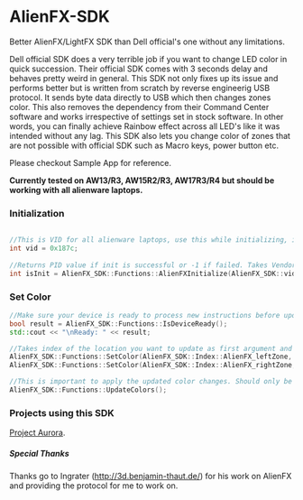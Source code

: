 # AlienFX-SDK
Better AlienFX/LightFX SDK than Dell official's one without any limitations.

Dell official SDK does a very terrible job if you want to change LED color in quick succession. Their official SDK comes with 3 seconds delay and behaves pretty weird in general.
This SDK not only fixes up its issue and performs better but is written from scratch by reverse engineerig USB protocol. It sends byte data directly to USB which then changes zones color. This also removes the dependency from their Command Center software and works irrespective of settings set in stock software. In other words, you can finally achieve Rainbow effect across all LED's like it was intended without any lag.  This SDK also lets you change color of zones that are not possible with official SDK such as Macro keys, power button etc.

Please checkout Sample App for reference.

**Currently tested on AW13/R3, AW15R2/R3, AW17R3/R4 but should be working with all alienware laptops.**

### Initialization
```C++

//This is VID for all alienware laptops, use this while initializing, it might be different for external AW device like mouse/kb
int vid = 0x187c;
  
//Returns PID value if init is successful or -1 if failed. Takes Vendor ID as argument.
int isInit = AlienFX_SDK::Functions::AlienFXInitialize(AlienFX_SDK::vid);

```


### Set Color
```C++
//Make sure your device is ready to process new instructions before updating color
bool result = AlienFX_SDK::Functions::IsDeviceReady();
std::cout << "\nReady: " << result; 

//Takes index of the location you want to update as first argument and Red, Green and Blue values for others.
AlienFX_SDK::Functions::SetColor(AlienFX_SDK::Index::AlienFX_leftZone, 225, 134, 245);
AlienFX_SDK::Functions::SetColor(AlienFX_SDK::Index::AlienFX_rightZone, 25, 114, 245);

//This is important to apply the updated color changes. Should only be called once after you're done with new colors.
AlienFX_SDK::Functions::UpdateColors();
```

### Projects using this SDK

[Project Aurora](https://github.com/antonpup/Aurora).

##### Special Thanks
Thanks go to Ingrater (http://3d.benjamin-thaut.de/) for his work on AlienFX and providing the protocol for me to work on.
